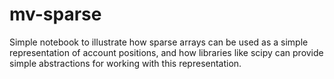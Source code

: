 # mv-sparse

Simple notebook to illustrate how sparse arrays can be used as a simple representation of account positions, and how libraries like scipy can provide simple abstractions for working with this representation.

